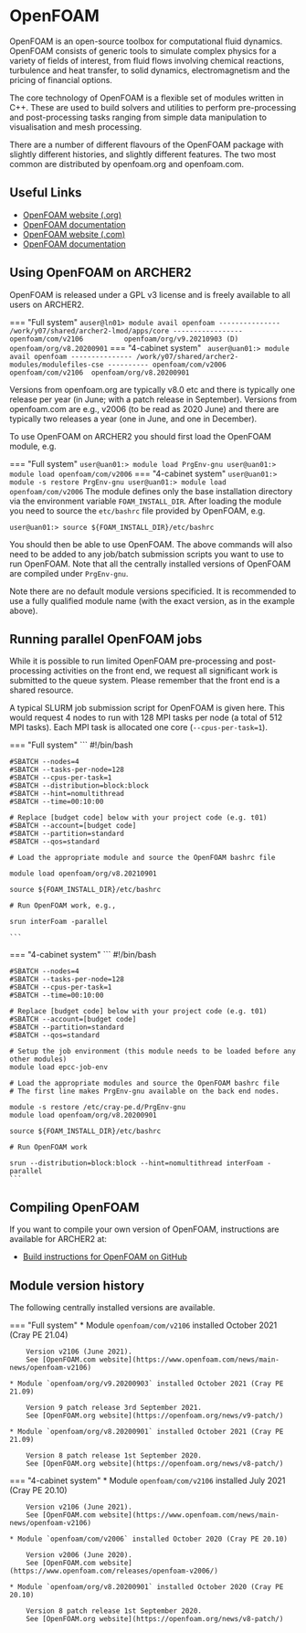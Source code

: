 # OpenFOAM

OpenFOAM is an open-source toolbox for computational fluid dynamics.
OpenFOAM consists of generic tools to simulate complex physics for a
variety of fields of interest, from fluid flows involving chemical
reactions, turbulence and heat transfer, to solid dynamics,
electromagnetism and the pricing of financial options.

The core technology of OpenFOAM is a flexible set of modules written in
C++. These are used to build solvers and utilities to perform
pre-processing and post-processing tasks ranging from simple data
manipulation to visualisation and mesh processing.

There are a number of different flavours of the OpenFOAM package with
slightly different histories, and slightly different features. The two
most common are distributed by openfoam.org and openfoam.com.

## Useful Links

  - [OpenFOAM website (.org)](https://openfoam.org)
  - [OpenFOAM documentation](https://cfd.direct/openfoam/user-guide/)
  - [OpenFOAM website (.com)](https://www.openfoam.com)
  - [OpenFOAM documentation](https://www.openfoam.com/documentation/)

## Using OpenFOAM on ARCHER2

OpenFOAM is released under a GPL v3 license and is freely available to
all users on ARCHER2.

=== "Full system"
    ```
    auser@ln01> module avail openfoam
    --------------- /work/y07/shared/archer2-lmod/apps/core -----------------
    openfoam/com/v2106          openfoam/org/v9.20210903 (D)
    openfoam/org/v8.20200901
    ```
=== "4-cabinet system"
    ``` 
    auser@uan01:> module avail openfoam
    --------------- /work/y07/shared/archer2-modules/modulefiles-cse ----------
    openfoam/com/v2006  openfoam/com/v2106  openfoam/org/v8.20200901
    ```

Versions from openfoam.org are typically v8.0 etc and there is typically
one release per year (in June; with a patch release in September).
Versions from openfoam.com are e.g., v2006 (to be read as 2020 June) and
there are typically two releases a year (one in June, and one in
December).

To use OpenFOAM on ARCHER2 you should first load the OpenFOAM module,
e.g.

=== "Full system"
    ```
    user@uan01:> module load PrgEnv-gnu
    user@uan01:> module load openfoam/com/v2006
    ```
=== "4-cabinet system"
    ```
    user@uan01:> module -s restore PrgEnv-gnu
    user@uan01:> module load openfoam/com/v2006
    ```
The module defines only the base installation directory via the
environment variable `FOAM_INSTALL_DIR`. After loading the module you
need to source the `etc/bashrc` file provided by OpenFOAM, e.g.

    user@uan01:> source ${FOAM_INSTALL_DIR}/etc/bashrc

You should then be able to use OpenFOAM. The above commands will also
need to be added to any job/batch submission scripts you want to use to
run OpenFOAM. Note that all the centrally installed versions of OpenFOAM
are compiled under `PrgEnv-gnu`.

Note there are no default module versions specificied. It is recommended to
use a fully qualified module name (with the exact version, as in the
example above).

## Running parallel OpenFOAM jobs

While it is possible to run limited OpenFOAM pre-processing and
post-processing activities on the front end, we request all significant
work is submitted to the queue system. Please remember that the front
end is a shared resource.

A typical SLURM job submission script for OpenFOAM is given here. This
would request 4 nodes to run with 128 MPI tasks per node (a total of 512
MPI tasks). Each MPI task is allocated one core (`--cpus-per-task=1`).

=== "Full system"
    ```
    #!/bin/bash
    
    #SBATCH --nodes=4
    #SBATCH --tasks-per-node=128
    #SBATCH --cpus-per-task=1
    #SBATCH --distribution=block:block
    #SBATCH --hint=nomultithread
    #SBATCH --time=00:10:00
    
    # Replace [budget code] below with your project code (e.g. t01)
    #SBATCH --account=[budget code] 
    #SBATCH --partition=standard
    #SBATCH --qos=standard
    
    # Load the appropriate module and source the OpenFOAM bashrc file
    
    module load openfoam/org/v8.20210901
    
    source ${FOAM_INSTALL_DIR}/etc/bashrc
    
    # Run OpenFOAM work, e.g.,
    
    srun interFoam -parallel

    ```
=== "4-cabinet system"
    ```
    #!/bin/bash
    
    #SBATCH --nodes=4
    #SBATCH --tasks-per-node=128
    #SBATCH --cpus-per-task=1
    #SBATCH --time=00:10:00
    
    # Replace [budget code] below with your project code (e.g. t01)
    #SBATCH --account=[budget code] 
    #SBATCH --partition=standard
    #SBATCH --qos=standard
    
    # Setup the job environment (this module needs to be loaded before any other modules)
    module load epcc-job-env
    
    # Load the appropriate modules and source the OpenFOAM bashrc file
    # The first line makes PrgEnv-gnu available on the back end nodes.
    
    module -s restore /etc/cray-pe.d/PrgEnv-gnu
    module load openfoam/org/v8.20200901
    
    source ${FOAM_INSTALL_DIR}/etc/bashrc
    
    # Run OpenFOAM work
    
    srun --distribution=block:block --hint=nomultithread interFoam -parallel
    ```

## Compiling OpenFOAM

If you want to compile your own version of OpenFOAM, instructions are
available for ARCHER2 at:

 - [Build instructions for OpenFOAM on GitHub](https://github.com/hpc-uk/build-instructions/tree/main/apps/OpenFOAM)

## Module version history

The following centrally installed versions are available.

=== "Full system"
    * Module `openfoam/com/v2106` installed October 2021 (Cray PE 21.04)
        
        Version v2106 (June 2021).
        See [OpenFOAM.com website](https://www.openfoam.com/news/main-news/openfoam-v2106)
    
    * Module `openfoam/org/v9.20200903` installed October 2021 (Cray PE 21.09)
        
        Version 9 patch release 3rd September 2021.
        See [OpenFOAM.org website](https://openfoam.org/news/v9-patch/)

    * Module `openfoam/org/v8.20200901` installed October 2021 (Cray PE 21.09)
        
        Version 8 patch release 1st September 2020.
        See [OpenFOAM.org website](https://openfoam.org/news/v8-patch/)
=== "4-cabinet system"
    * Module `openfoam/com/v2106` installed July 2021 (Cray PE 20.10)
        
        Version v2106 (June 2021).
        See [OpenFOAM.com website](https://www.openfoam.com/news/main-news/openfoam-v2106)
    
    * Module `openfoam/com/v2006` installed October 2020 (Cray PE 20.10)
        
        Version v2006 (June 2020).
        See [OpenFOAM.com website](https://www.openfoam.com/releases/openfoam-v2006/)
    
    * Module `openfoam/org/v8.20200901` installed October 2020 (Cray PE 20.10)
        
        Version 8 patch release 1st September 2020.
        See [OpenFOAM.org website](https://openfoam.org/news/v8-patch/)

